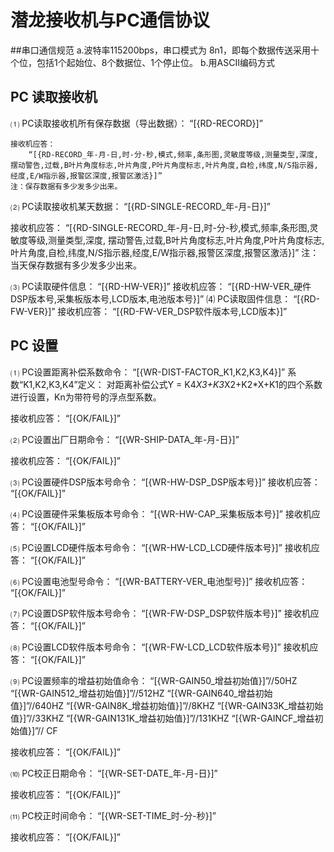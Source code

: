 # 潜龙接收机与PC通信协议
##串口通信规范
a.波特率115200bps，串口模式为 8n1，即每个数据传送采用十个位，包括1个起始位、8个数据位、1个停止位。
b.用ASCII编码方式
## PC 读取接收机
⑴ PC读取接收机所有保存数据（导出数据）：
“[{RD-RECORD}]”

	接收机应答：
		“[{RD-RECORD_年-月-日,时-分-秒,模式,频率,条形图,灵敏度等级,测量类型,深度, 摆动警告,过载,B叶片角度标志,叶片角度,P叶片角度标志,叶片角度,自检,纬度,N/S指示器,经度,E/W指示器,报警区深度,报警区激活}]”
	注：保存数据有多少发多少出来。

⑵ PC读取接收机某天数据：
“[{RD-SINGLE-RECORD_年-月-日}]”

接收机应答：
“[{RD-SINGLE-RECORD_年-月-日,时-分-秒,模式,频率,条形图,灵敏度等级,测量类型,深度, 摆动警告,过载,B叶片角度标志,叶片角度,P叶片角度标志,叶片角度,自检,纬度,N/S指示器,经度,E/W指示器,报警区深度,报警区激活}]”
注：当天保存数据有多少发多少出来。

⑶ PC读取硬件信息：
“[{RD-HW-VER}]”
接收机应答：
“[{RD-HW-VER_硬件DSP版本号,采集板版本号,LCD版本,电池版本号}]”
⑷ PC读取固件信息：
“[{RD-FW-VER}]”
接收机应答：
“[{RD-FW-VER_DSP软件版本号,LCD版本}]”

## PC 设置
⑴ PC设置距离补偿系数命令：
“[{WR-DIST-FACTOR_K1,K2,K3,K4}]”
	系数“K1,K2,K3,K4”定义：
对距离补偿公式Y = K4*X3+K3*X2+K2*X+K1的四个系数进行设置，Kn为带符号的浮点型系数。

接收机应答：
“[{OK/FAIL}]”

⑵ PC设置出厂日期命令：
“[{WR-SHIP-DATA_年-月-日}]”

		
接收机应答：
“[{OK/FAIL}]”

⑶ PC设置硬件DSP版本号命令：
“[{WR-HW-DSP_DSP版本号}]”
接收机应答：
“[{OK/FAIL}]”

⑷ PC设置硬件采集板版本号命令：
“[{WR-HW-CAP_采集板版本号}]”
接收机应答：
“[{OK/FAIL}]”

⑸ PC设置LCD硬件版本号命令：
“[{WR-HW-LCD_LCD硬件版本号}]”
接收机应答：
“[{OK/FAIL}]”

⑹ PC设置电池型号命令：
“[{WR-BATTERY-VER_电池型号}]”
接收机应答：
“[{OK/FAIL}]”

⑺ PC设置DSP软件版本号命令：
“[{WR-FW-DSP_DSP软件版本号}]”
接收机应答：
“[{OK/FAIL}]”

⑻ PC设置LCD软件版本号命令：
“[{WR-FW-LCD_LCD软件版本号}]”
接收机应答：
“[{OK/FAIL}]”

⑼ PC设置频率的增益初始值命令：
“[{WR-GAIN50_增益初始值}]”//50HZ
“[{WR-GAIN512_增益初始值}]”//512HZ
“[{WR-GAIN640_增益初始值}]”//640HZ
“[{WR-GAIN8K_增益初始值}]”//8KHZ
“[{WR-GAIN33K_增益初始值}]”//33KHZ
“[{WR-GAIN131K_增益初始值}]”//131KHZ
“[{WR-GAINCF_增益初始值}]”// CF
		
接收机应答：
“[{OK/FAIL}]”

⑽ PC校正日期命令：
“[{WR-SET-DATE_年-月-日}]”

接收机应答：
“[{OK/FAIL}]”

⑾ PC校正时间命令：
	“[{WR-SET-TIME_时-分-秒}]”

接收机应答：
“[{OK/FAIL}]”